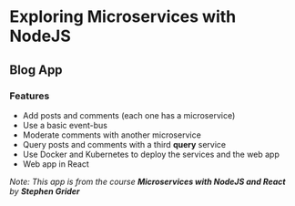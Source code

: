 # Exploring Microservices with NodeJS
## Blog App

### Features
- Add posts and comments (each one has a microservice)
- Use a basic event-bus
- Moderate comments with another microservice
- Query posts and comments with a third **query** service
- Use Docker and Kubernetes to deploy the services and the web app
- Web app in React

_Note: This app is from the course **Microservices with NodeJS and React** by **Stephen Grider**_